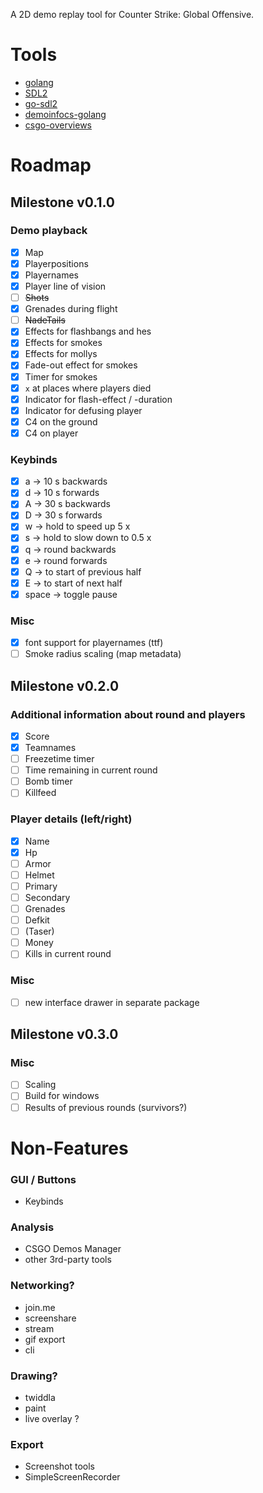 A 2D demo replay tool for Counter Strike: Global Offensive.

# Tools

* [golang](https://golang.org/)
* [SDL2](https://wiki.libsdl.org/Introduction)
* [go-sdl2](https://github.com/veandco/go-sdl2)
* [demoinfocs-golang](https://github.com/markus-wa/demoinfocs-golang)
* [csgo-overviews](https://github.com/zoidbergwill/csgo-overviews)

# Roadmap

## Milestone v0.1.0

### Demo playback

* [X] Map
* [X] Playerpositions
* [X] Playernames
* [X] Player line of vision
* [ ] ~~Shots~~
* [X] Grenades during flight
* [ ] ~~NadeTails~~
* [X] Effects for flashbangs and hes
* [X] Effects for smokes
* [X] Effects for mollys
* [X] Fade-out effect for smokes
* [X] Timer for smokes
* [X] `x` at places where players died
* [X] Indicator for flash-effect / -duration
* [X] Indicator for defusing player
* [X] C4 on the ground
* [X] C4 on player

### Keybinds

* [X] a -> 10 s backwards
* [X] d -> 10 s forwards
* [X] A -> 30 s backwards
* [X] D -> 30 s forwards
* [X] w -> hold to speed up 5 x
* [X] s -> hold to slow down to 0.5 x
* [X] q -> round backwards
* [X] e -> round forwards
* [X] Q -> to start of previous half
* [X] E -> to start of next half
* [X] space -> toggle pause

### Misc

* [X] font support for playernames (ttf)
* [ ] Smoke radius scaling (map metadata)

## Milestone v0.2.0

### Additional information about round and players

* [X] Score
* [X] Teamnames
* [ ] Freezetime timer
* [ ] Time remaining in current round
* [ ] Bomb timer
* [ ] Killfeed

### Player details (left/right)

* [X] Name
* [X] Hp
* [ ] Armor
* [ ] Helmet
* [ ] Primary
* [ ] Secondary
* [ ] Grenades
* [ ] Defkit
* [ ] (Taser)
* [ ] Money
* [ ] Kills in current round

### Misc

* [ ] new interface drawer in separate package

## Milestone v0.3.0

### Misc

* [ ] Scaling
* [ ] Build for windows
* [ ] Results of previous rounds (survivors?)

# Non-Features

### GUI / Buttons

* Keybinds

### Analysis

* CSGO Demos Manager
* other 3rd-party tools

### Networking?

* join.me
* screenshare
* stream
* gif export
* cli

### Drawing?

* twiddla
* paint
* live overlay ?

### Export

* Screenshot tools
* SimpleScreenRecorder
